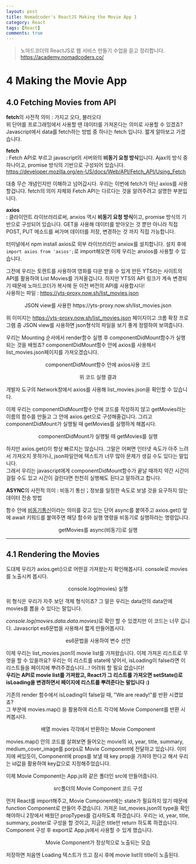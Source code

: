 ```yaml
---
layout: post
title: Nomadcoder's ReactJS Making the Movie App 1
category: React
tags: [React]
comments: true
---
```


> 노마드코더의 ReactJS로 웹 서비스 만들기 수업을 듣고 정리합니다. <https://academy.nomadcoders.co/>

# 4 Making the Movie App

## 4.0 Fetching Movies from API

**fetch**의 사전적 의미 : 가지고 오다, 불러오다  
위 단어를 프로그래밍에서 사용할 땐 데이터를 가져온다는 의미로 사용할 수 있겠죠?  
Javascript에서 data를 fetch하는 방법 중 하나는 fetch 입니다. 짧게 알아보고 가겠습니다.

**fetch**  
  : Fetch API로 부르고 javascript의 서버와의 **비동기 요청 방식**입니다. Ajax의 방식 중 하나이고, promise 방식의 기반으로 구성되어 있습니다.   
  <https://developer.mozilla.org/en-US/docs/Web/API/Fetch_API/Using_Fetch>

대충 무슨 개념인지만 이해하고 넘어갑시다. 우리는 이번에 fetch가 아닌 axios를 사용할겁니다. fetch의 의미 자체와 Fetch API는 다르다는 것을 알려주려고 설명한 부분입니다.

**axios**  
   : 클라이언트 라이브러리로써, anxios 역시 **비동기 요청 방식**이고, promise 방식의 기반으로 구성되어 있습니다. GET을 사용해 데이터를 받아오는 것 뿐만 아니라 직접 POST, PUT 메소드를 써가며 데이터를 저장, 변경하는 것 까지 직접 가능합니다.  

터미널에서 npm install axios로 외부 라이브러리인 anxiox를 설치합니다. 
설치 후에 `import axios from 'axios';`로 import해오면 이제 우리는 anxios를 사용할 수 있습니다.

그전에 우리는 토렌트를 사용하여 영화를 다운 받을 수 있게 만든 YTS라는 사이트의 API를 활용하여 List Movies를 가져올겁니다. 하지만 YTS의 API 링크가 계속 변경되기 때문에 노마드코더가 복사해 둔 이전 버전의 API를 사용합시다!  
사용하는 파일 : https://yts-proxy.now.sh/list_movies.json

<center>
<figure>
<img src="/assets/post-img/react/nomad_react_5-1.jpg" alt="">
<figcaption>JSON view를 사용한 https://yts-proxy.now.sh/list_movies.json</figcaption>
</figure>
</center>

위 이미지는 https://yts-proxy.now.sh/list_movies.json 페이지이고 크롬 확장 프로그램 중 JSON view를 사용하면 json형식의 파일을 보기 좋게 정렬하여 보여줍니다.

우리는 Mounting 순서에서 render함수 실행 후 componentDidMount함수가 실행되는 것을 배웠죠? componentDidMount함수 안에 axios를 사용해서 list_movies.json페이지를 가져오겠습니다.

<center>
<figure>
<img src="/assets/post-img/react/nomad_react_5-2.jpg" alt="">
<figcaption>componentDidMount함수 안에 axios사용 코드</figcaption>
</figure>
</center>

<center>
<figure>
<img src="/assets/post-img/react/nomad_react_5-3.jpg" alt="">
<figcaption>위 코드 실행 결과</figcaption>
</figure>
</center>

개발자 도구의 Network창에서 axios를 사용해 list_movies.json을 확인할 수 있습니다.  

이제 우리는 componentDidMount함수 안에 코드를 작성하지 않고 getMovies라는 이름의 함수를 만들고 그 안에 axios.get으로 구성해줄겁니다. 그리고 componentDidMount가 실행될 때 getMovies를 실행하게 해봅시다.

<center>
<figure>
<img src="/assets/post-img/react/nomad_react_5-4.jpg" alt="">
<figcaption>componentDidMount가 실행될 때 getMovies를 실행</figcaption>
</figure>
</center>

하지만 axios.get()이 항상 빠르지는 않습니다. 그말은 어쩌면 인터넷 속도가 아주 느려서 가져오지 못하거나, json파일안에 텍스트가 너무 많아 문제가 생길 수도 있다는 말입니다.  
그래서 우리는 javascript에게 componentDidMount함수가 끝날 때까지 약간 시간이 걸릴 수도 있고 시간이 걸린다면 천천히 실행해도 된다고 말하려고 합니다.

**ASYNC**의 사전적 의미 : 비동기 통신；정보를 일정한 속도로 보낼 것을 요구하지 않는 데이터 전송 방법  

함수 안에 <u>비동기통신</u>이라는 의미를 갖고 있는 단어 async를 붙여주고 axios.get() 앞에 await 키워드를 붙여주면 해당 함수와 실행 명령을 비동기로 실행하라는 명령입니다.

<center>
<figure>
<img src="/assets/post-img/react/nomad_react_5-5.jpg" alt="">
<figcaption>getMovies를 async(비동기)로 실행</figcaption>
</figure>
</center>

---

## 4.1 Rendering the Movies

도대체 우리가 axios.get()으로 어떤걸 가져왔는지 확인해봅시다. console로 movies를 노출시켜 봅시다.

<center>
<figure>
<img src="/assets/post-img/react/nomad_react_5-6.jpg" alt="">
<figcaption>console.log(movies) 실행</figcaption>
</figure>
</center>

위 형식은 우리가 자주 보던 객체 형식이죠? 그 말은 우리는 data안의 data안에 movies를 뽑을 수 있다는 말입니다.

<i>console.log(movies.data.data.movies)</i>로 확인 할 수 있겠지만 이 코드는 너무 깁니다. Javascript es6문법을 사용해서 짧게 만들어봅시다. 

<center>
<figure>
<img src="/assets/post-img/react/nomad_react_5-7.jpg" alt="">
<figcaption>es6문법을 사용하여 변수 선언</figcaption>
</figure>
</center>

이제 우리는 list_movies.json의 movie list를 가져왔습니다. 이제 가져온 리스트로 무엇을 할 수 있을까요? 우리는 이 리스트를 state에 넣어서, isLoading이 false라면 이 리스트들을 페이지에 뿌려주겠습니다...!
어려워 할 필요 없습니다!  
**우리는 API로 movie list를 가져왔고, React가 그 리스트를 가져오면 setState()로 isLoading을 변경하면서 페이지에 리스트를 뿌려준다는 말입니다 :)**

기존의 render 함수에서 isLoading이 false일 때, "We are ready!"를 반환 시켰었죠?  
그 부분에 movies.map() 을 활용하여 리스트 각각에 Movie Component를 반환 시켜봅시다.

<center>
<figure>
<img src="/assets/post-img/react/nomad_react_5-8.jpg" alt="">
<figcaption>배열 movies 각각에서 반환하는 Movie Component</figcaption>
</figure>
</center>

movies.map() 안의 코드를 살펴보면 들어오는 movie의 id, year, title, summary, medium_cover_image를 porps로 Movie Component에 전달하고 있습니다. 이미지에 써있듯이, Component에 props를 보낼 때 key prop을 가져야 한다고 해서 우리는 id값을 활용하여 key값으로 지정해주었습니다.  

이제 Movie Component는 App.js와 같은 폴더인 src에 만들어줍니다.

<center>
<figure>
<img src="/assets/post-img/react/nomad_react_5-9.jpg" alt="">
<figcaption>src폴더의 Movie Component 코드 구성</figcaption>
</figure>
</center>

먼저 React를 import해주고, Movie Component에는 state가 필요하지 않기 때문에 function Component로 만들어 주겠습니다.
가져온 list_movies.json의 type을 확인해야하니 2장에서 배웠던 propTypes를 검사하도록 하겠습니다. 우리는 id, year, title, summary, poster로 구성을 할 것이고, 지금은 title만 return 하도록 하겠습니다.
Component 구성 후 export로 App.js에서 사용할 수 있게 했습니다.

<center>
<figure>
<img src="/assets/post-img/react/nomad_react_5-10.gif" alt="">
<figcaption>Movie Component가 정상적으로 노출되는 모습</figcaption>
</figure>
</center>

저장하면 처음엔 Loading 텍스트가 뜨고 잠시 후에 movie list의 title이 노출된다.
